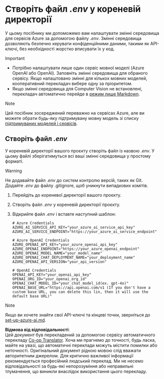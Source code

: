 <!--
CO_OP_TRANSLATOR_METADATA:
{
  "original_hash": "66029e3b67a3eb980ab8740367e91283",
  "translation_date": "2025-06-12T18:30:20+00:00",
  "source_file": "getting_started/command-line-guide/create-env-file.md",
  "language_code": "uk"
}
-->
# Створіть файл *.env* у кореневій директорії

У цьому посібнику ми допоможемо вам налаштувати змінні середовища для сервісів Azure за допомогою файлу *.env*. Змінні середовища дозволяють безпечно керувати конфіденційними даними, такими як API-ключі, без необхідності жорстко вписувати їх у код.

> [!IMPORTANT]
> - Потрібно налаштувати лише один сервіс мовної моделі (Azure OpenAI або OpenAI). Заповніть змінні середовища для обраного сервісу. Якщо налаштовано змінні для кількох мовних моделей, кооперативний перекладач вибере одну за пріоритетом.
> - Якщо змінні середовища для Computer Vision не встановлені, перекладач автоматично перейде в [режим лише Markdown](./markdown-only-mode.md).

> [!NOTE]
> Цей посібник зосереджений переважно на сервісах Azure, але ви можете обрати будь-яку підтримувану мовну модель зі списку [підтримуваних моделей і сервісів](../README.md#-supported-models-and-services).

## Створіть файл *.env*

У кореневій директорії вашого проєкту створіть файл із назвою *.env*. У цьому файлі зберігатимуться всі ваші змінні середовища у простому форматі.

> [!WARNING]
> Не додавайте файл *.env* до систем контролю версій, таких як Git. Додайте *.env* до файлу .gitignore, щоб уникнути випадкових комітів.

1. Перейдіть до кореневої директорії вашого проєкту.

1. Створіть файл *.env* у кореневій директорії проєкту.

1. Відкрийте файл *.env* і вставте наступний шаблон:

    ```plaintext
    # Azure Credentials
    AZURE_AI_SERVICE_API_KEY="your_azure_ai_service_api_key"
    AZURE_AI_SERVICE_ENDPOINT="https://your_azure_ai_service_endpoint"

    # Azure OpenAI Credentials
    AZURE_OPENAI_API_KEY="your_azure_openai_api_key"
    AZURE_OPENAI_ENDPOINT="https://your_azure_openai_endpoint"
    AZURE_OPENAI_MODEL_NAME="your_model_name"
    AZURE_OPENAI_CHAT_DEPLOYMENT_NAME="your_deployment_name"
    AZURE_OPENAI_API_VERSION="your_api_version"

    # OpenAI Credentials
    OPENAI_API_KEY="your_openai_api_key"
    OPENAI_ORG_ID="your_openai_org_id"
    OPENAI_CHAT_MODEL_ID="your_chat_model_id(ex. gpt-4o)"
    OPENAI_BASE_URL="https://api.openai.com/v1 (If you don't have a custom base URL, you can delete this lin, then it will use the default base URL)"
    ```

> [!NOTE]
> Якщо ви хочете знайти свої API-ключі та кінцеві точки, зверніться до [set-up-azure-ai.md](../set-up-azure-ai.md).

**Відмова від відповідальності**:  
Цей документ був перекладений за допомогою сервісу автоматичного перекладу [Co-op Translator](https://github.com/Azure/co-op-translator). Хоча ми прагнемо до точності, будь ласка, майте на увазі, що автоматичні переклади можуть містити помилки або неточності. Оригінальний документ рідною мовою слід вважати авторитетним джерелом. Для критично важливої інформації рекомендується професійний людський переклад. Ми не несемо відповідальності за будь-які непорозуміння або неправильні тлумачення, що виникли внаслідок використання цього перекладу.